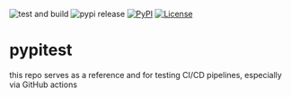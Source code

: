 ![test and build](https://github.com/felixocker/focker-pypitest/actions/workflows/publish-to-testpypi.yml/badge.svg)
![pypi release](https://github.com/felixocker/focker-pypitest/actions/workflows/publish-to-pypi.yml/badge.svg)
[![PyPI](https://img.shields.io/pypi/v/focker-pypitest)](https://pypi.org/project/focker-pypitest/)
[![License](https://img.shields.io/badge/license-GPLv3-blue)](https://www.gnu.org/licenses/gpl-3.0.html)

# pypitest

this repo serves as a reference and for testing CI/CD pipelines, especially via GitHub actions 
